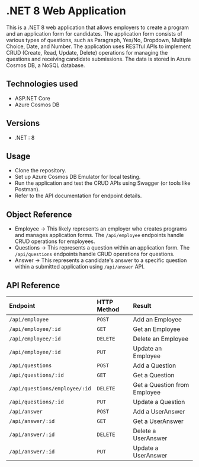 
# .NET 8 Web Application

This is a .NET 8 web application that allows employers to create a program and an application form for candidates. The application form consists of various types of questions, such as Paragraph, Yes/No, Dropdown, Multiple Choice, Date, and Number. The application uses RESTful APIs to implement CRUD (Create, Read, Update, Delete) operations for managing the questions and receiving candidate submissions. The data is stored in Azure Cosmos DB, a NoSQL database.

## Technologies used
- ASP.NET Core
- Azure Cosmos DB

## Versions
- .NET : 8

## Usage
- Clone the repository.
- Set up Azure Cosmos DB Emulator for local testing.
- Run the application and test the CRUD APIs using Swagger (or tools like Postman).
- Refer to the API documentation for endpoint details.

## Object Reference
- Employee →  This likely represents an employer who creates programs and manages application forms. The `/api/employee` endpoints handle CRUD operations for employees.
- Questions → This represents a question within an application form. The `/api/questions` endpoints handle CRUD operations for questions.
- Answer →  This represents a candidate's answer to a specific question within a submitted application using `/api/answer` API. 

## API Reference

| Endpoint | HTTP Method     | Result                |
| :-------- | :------- | :------------------------- |
| `/api/employee` | `POST` | Add an Employee |
| `/api/employee/:id` | `GET` | Get an Employee |
| `/api/employee/:id` | `DELETE` | Delete an Employee |
| `/api/employee/:id` | `PUT` | Update an Employee |
| `/api/questions` | `POST` | Add a Question |
| `/api/questions/:id` | `GET` | Get a Question |
| `/api/questions/employee/:id` | `DELETE` | Get a Question from Employee |
| `/api/questions/:id` | `PUT` | Update a Question |
| `/api/answer` | `POST` | Add a UserAnswer |
| `/api/answer/:id` | `GET` | Get a UserAnswer |
| `/api/answer/:id` | `DELETE` | Delete a UserAnswer |
| `/api/answer/:id` | `PUT` | Update a UserAnswer |
